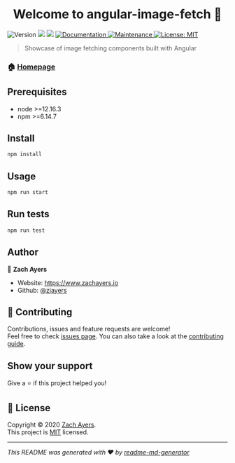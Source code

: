 <h1 align="center">Welcome to angular-image-fetch 👋</h1>
<p>
  <img alt="Version" src="https://img.shields.io/badge/version-1.0.0-blue.svg?cacheSeconds=2592000" />
  <img src="https://img.shields.io/badge/node-%3E%3D12.16.3-blue.svg" />
  <img src="https://img.shields.io/badge/npm-%3E%3D6.14.7-blue.svg" />
  <a href="https://github.com/zjayers/angular-image-fetch#readme" target="_blank">
    <img alt="Documentation" src="https://img.shields.io/badge/documentation-yes-brightgreen.svg" />
  </a>
  <a href="https://github.com/zjayers/angular-image-fetch/graphs/commit-activity" target="_blank">
    <img alt="Maintenance" src="https://img.shields.io/badge/Maintained%3F-yes-green.svg" />
  </a>
  <a href="https://github.com/zjayers/angular-image-fetch/blob/master/LICENSE" target="_blank">
    <img alt="License: MIT" src="https://img.shields.io/github/license/zjayers/angular-image-fetch" />
  </a>
</p>

> Showcase of image fetching components built with Angular

### 🏠 [Homepage](https://github.com/zjayers/angular-image-fetch#readme)

## Prerequisites

- node >=12.16.3
- npm >=6.14.7

## Install

```sh
npm install
```

## Usage

```sh
npm run start
```

## Run tests

```sh
npm run test
```

## Author

👤 **Zach Ayers**

- Website: https://www.zachayers.io
- Github: [@zjayers](https://github.com/zjayers)

## 🤝 Contributing

Contributions, issues and feature requests are welcome!<br />Feel free to check [issues page](https://github.com/zjayers/angular-image-fetch/issues). You can also take a look at the [contributing guide](https://github.com/zjayers/angular-image-fetch/blob/master/CONTRIBUTING.md).

## Show your support

Give a ⭐️ if this project helped you!

## 📝 License

Copyright © 2020 [Zach Ayers](https://github.com/zjayers).<br />
This project is [MIT](https://github.com/zjayers/angular-image-fetch/blob/master/LICENSE) licensed.

---

_This README was generated with ❤️ by [readme-md-generator](https://github.com/kefranabg/readme-md-generator)_
